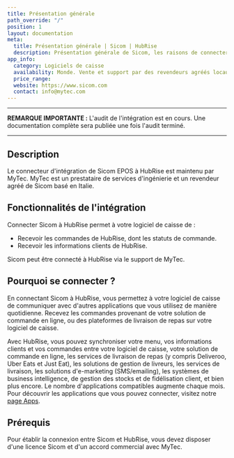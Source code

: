 ```yaml
---
title: Présentation générale
path_override: "/"
position: 1
layout: documentation
meta:
  title: Présentation générale | Sicom | HubRise
  description: Présentation générale de Sicom, les raisons de connecter votre caisse à HubRise et les fonctionnalités de l'intégration avec HubRise.
app_info:
  category: Logiciels de caisse
  availability: Monde. Vente et support par des revendeurs agréés locaux.
  price_range:
  website: https://www.sicom.com
  contact: info@mytec.com
---
```


---

**REMARQUE IMPORTANTE :** L'audit de l'intégration est en cours. Une documentation complète sera publiée une fois l'audit terminé.

---

## Description

Le connecteur d'intégration de Sicom EPOS à HubRise est maintenu par MyTec. MyTec est un prestataire de services d'ingénierie et un revendeur agréé de Sicom basé en Italie.

## Fonctionnalités de l'intégration

Connecter Sicom à HubRise permet à votre logiciel de caisse de :

- Recevoir les commandes de HubRise, dont les statuts de commande.
- Recevoir les informations clients de HubRise.

Sicom peut être connecté à HubRise via le support de MyTec.

## Pourquoi se connecter ?

En connectant Sicom à HubRise, vous permettez à votre logiciel de caisse de communiquer avec d'autres applications que vous utilisez de manière quotidienne. Recevez les commandes provenant de votre solution de commande en ligne, ou des plateformes de livraison de repas sur votre logiciel de caisse.

Avec HubRise, vous pouvez synchroniser votre menu, vos informations clients et vos commandes entre votre logiciel de caisse, votre solution de commande en ligne, les services de livraison de repas (y compris Deliveroo, Uber Eats et Just Eat), les solutions de gestion de livreurs, les services de livraison, les solutions d'e-marketing (SMS/emailing), les systèmes de business intelligence, de gestion des stocks et de fidélisation client, et bien plus encore. Le nombre d'applications compatibles augmente chaque mois. Pour découvrir les applications que vous pouvez connecter, visitez notre [page Apps](/apps).

## Prérequis

Pour établir la connexion entre Sicom et HubRise, vous devez disposer d'une licence Sicom et d'un accord commercial avec MyTec.
